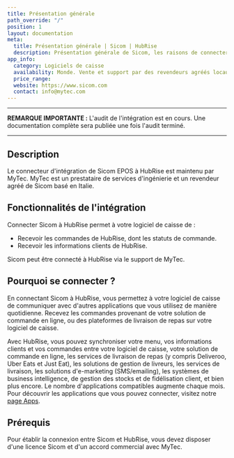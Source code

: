 ```yaml
---
title: Présentation générale
path_override: "/"
position: 1
layout: documentation
meta:
  title: Présentation générale | Sicom | HubRise
  description: Présentation générale de Sicom, les raisons de connecter votre caisse à HubRise et les fonctionnalités de l'intégration avec HubRise.
app_info:
  category: Logiciels de caisse
  availability: Monde. Vente et support par des revendeurs agréés locaux.
  price_range:
  website: https://www.sicom.com
  contact: info@mytec.com
---
```


---

**REMARQUE IMPORTANTE :** L'audit de l'intégration est en cours. Une documentation complète sera publiée une fois l'audit terminé.

---

## Description

Le connecteur d'intégration de Sicom EPOS à HubRise est maintenu par MyTec. MyTec est un prestataire de services d'ingénierie et un revendeur agréé de Sicom basé en Italie.

## Fonctionnalités de l'intégration

Connecter Sicom à HubRise permet à votre logiciel de caisse de :

- Recevoir les commandes de HubRise, dont les statuts de commande.
- Recevoir les informations clients de HubRise.

Sicom peut être connecté à HubRise via le support de MyTec.

## Pourquoi se connecter ?

En connectant Sicom à HubRise, vous permettez à votre logiciel de caisse de communiquer avec d'autres applications que vous utilisez de manière quotidienne. Recevez les commandes provenant de votre solution de commande en ligne, ou des plateformes de livraison de repas sur votre logiciel de caisse.

Avec HubRise, vous pouvez synchroniser votre menu, vos informations clients et vos commandes entre votre logiciel de caisse, votre solution de commande en ligne, les services de livraison de repas (y compris Deliveroo, Uber Eats et Just Eat), les solutions de gestion de livreurs, les services de livraison, les solutions d'e-marketing (SMS/emailing), les systèmes de business intelligence, de gestion des stocks et de fidélisation client, et bien plus encore. Le nombre d'applications compatibles augmente chaque mois. Pour découvrir les applications que vous pouvez connecter, visitez notre [page Apps](/apps).

## Prérequis

Pour établir la connexion entre Sicom et HubRise, vous devez disposer d'une licence Sicom et d'un accord commercial avec MyTec.
